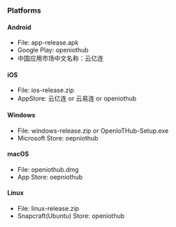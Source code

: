 ### Platforms
#### Android
* File: app-release.apk
* Google Play: openiothub
* 中国应用市场中文名称：云亿连
#### iOS
* File: ios-release.zip
* AppStore: 云亿连 or 云易连 or openiothub
#### Windows
* File: windows-release.zip or OpenIoTHub-Setup.exe
* Microsoft Store: oepniothub
#### macOS
* File: openiothub.dmg
* App Store: oepniothub
#### Linux
* File: linux-release.zip
* Snapcraft(Ubuntu) Store: openiothub
